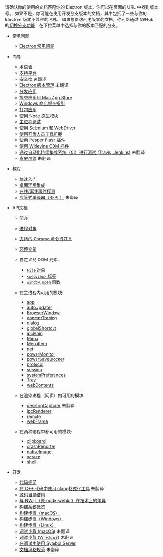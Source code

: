 请确认你的使用的文档匹配你的 Electron 版本。你可以在页面的 URL 中找到版本号。
如果不是，你可能在使用开发分支版本的文档，其中包括了一些与你的 Electron 版本不兼容的 API。
如果想要访问老版本的文档，你可以通过 GitHub 的[切换分支功能](https://github.com/electron/electron/tree/v1.4.0)，在下拉菜单中选择与你的版本匹配的分支。

* 常见问题
    * [Electron 常见问题](faq/electron-faq.md)

* 向导
    * [术语表](glossary.md)
    * [支持平台](tutorial/supported-platforms.md)
    * [安全性](tutorial/security.md) 未翻译
    * [Electron 版本管理](tutorial/electron-versioning.md) 未翻译
    * [分发应用](tutorial/application-distribution.md)
    * [提交应用到 Mac App Store](tutorial/mac-app-store-submission-guide.md)
    * [Windows 商店提交指引](tutorial/windows-store-guide.md)
    * [打包应用](tutorial/application-packaging.md)
    * [使用 Node 原生模块](tutorial/using-native-node-modules.md)
    * [主进程调试](tutorial/debugging-main-process.md)
    * [使用 Selenium 和 WebDriver](tutorial/using-selenium-and-webdriver.md)
    * [使用开发人员工具扩展](tutorial/devtools-extension.md)
    * [使用 Pepper Flash 插件](tutorial/using-pepper-flash-plugin.md)
    * [使用 Widevine CDM 插件](tutorial/using-widevine-cdm-plugin.md)
    * [通过自动化持续集成系统（CI）进行测试 (Travis, Jenkins)](tutorial/testing-on-headless-ci.md) 未翻译
    * [离屏渲染](tutorial/offscreen-rendering.md) 未翻译

* 教程
    * [快速入门](tutorial/quick-start.md)
    * [桌面环境集成](tutorial/desktop-environment-integration.md)
    * [在线/离线事件探测](tutorial/online-offline-events.md)
    * [应答式编译器（REPL）](tutorial/repl.md) 未翻译

* API文档
    * [简介](api/synopsis.md)
    * [进程对象](api/process.md)
    * [支持的 Chrome 命令行开关](api/chrome-command-line-switches.md)
    * [环境变量](api/environment-variables.md)
    * 自定义的 DOM 元素:
        * [`File` 对象](api/file-object.md)
        * [`<webview>` 标签](api/webview-tag.md)
        * [`window.open` 函数](api/window-open.md)

    * 在主进程内可用的模块:
        * [app](api/app.md)
        * [autoUpdater](api/auto-updater.md)
        * [BrowserWindow](api/browser-window.md)
        * [contentTracing](api/content-tracing.md)
        * [dialog](api/dialog.md)
        * [globalShortcut](api/global-shortcut.md)
        * [ipcMain](api/ipc-main.md)
        * [Menu](api/menu.md)
        * [MenuItem](api/menu-item.md)
        * [net](api/net.md)
        * [powerMonitor](api/power-monitor.md)
        * [powerSaveBlocker](api/power-save-blocker.md)
        * [protocol](api/protocol.md)
        * [session](api/session.md)
        * [systemPreferences](api/system-preferences.md)
        * [Tray](api/tray.md)
        * [webContents](api/web-contents.md)

    * 在渲染进程（网页）内可用的模块:
        * [desktopCapturer](api/desktop-capturer.md) 未翻译
        * [ipcRenderer](api/ipc-renderer.md)
        * [remote](api/remote.md)
        * [webFrame](api/web-frame.md)

    * 在两种进程中都可用的模块:
        * [clipboard](api/clipboard.md)
        * [crashReporter](api/crash-reporter.md)
        * [nativeImage](api/native-image.md)
        * [screen](api/screen.md)
        * [shell](api/shell.md)

* 开发
    * [代码规范](development/coding-style.md)
    * [在 C++ 代码中使用 clang格式化工具](development/clang-format.md) 未翻译
    * [源码目录结构](development/source-code-directory-structure.md)
    * [与 NW.js（原 node-webkit）在技术上的差异](development/atom-shell-vs-node-webkit.md)
    * [构建系统概览](development/build-system-overview.md)
    * [构建步骤（macOS）](development/build-instructions-osx.md)
    * [构建步骤（Windows）](development/build-instructions-windows.md)
    * [构建步骤（Linux）](development/build-instructions-linux.md)
    * [调试步骤 (macOS)](development/debug-instructions-macos.md) 未翻译
    * [调试步骤 (Windows)](development/debug-instructions-windows.md) 未翻译
    * [在调试中使用 Symbol Server](development/setting-up-symbol-server.md)
    * [文档风格规范](styleguide.md) 未翻译
